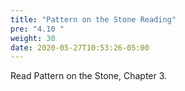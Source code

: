 ```yaml
---
title: "Pattern on the Stone Reading"
pre: "4.10 "
weight: 30
date: 2020-05-27T10:53:26-05:00
---
```


Read Pattern on the Stone, Chapter 3.


